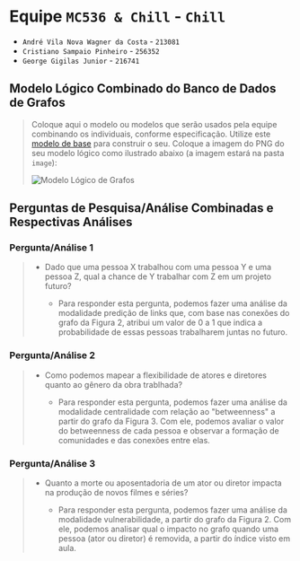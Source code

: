 # Equipe `MC536 & Chill` - `Chill`
* `André Vila Nova Wagner da Costa` - `213081`
* `Cristiano Sampaio Pinheiro` - `256352`
* `George Gigilas Junior` - `216741`

## Modelo Lógico Combinado do Banco de Dados de Grafos
> Coloque aqui o modelo ou modelos que serão usados pela equipe combinando os individuais, conforme especificação.
> Utilize este [modelo de base](https://docs.google.com/presentation/d/10RN7bDKUka_Ro2_41WyEE76Wxm4AioiJOrsh6BRY3Kk/edit?usp=sharing) para construir o seu.
> Coloque a imagem do PNG do seu modelo lógico como ilustrado abaixo (a imagem estará na pasta `image`):
>
> ![Modelo Lógico de Grafos](images/modelo-logico-grafos.png)

## Perguntas de Pesquisa/Análise Combinadas e Respectivas Análises

>
### Pergunta/Análise 1
> * Dado que uma pessoa X trabalhou com uma pessoa Y e uma pessoa Z, qual a chance de Y trabalhar com Z em um projeto futuro?
>   
>   * Para responder esta pergunta, podemos fazer uma análise da modalidade predição de links que, com base nas conexões do grafo da Figura 2, atribui um valor de 0 a 1 que indica a probabilidade de essas pessoas trabalharem juntas no futuro. 

### Pergunta/Análise 2
> * Como podemos mapear a flexibilidade de atores e diretores quanto ao gênero da obra trablhada?
>   
>   * Para responder esta pergunta, podemos fazer uma análise da modalidade centralidade com relação ao "betweenness" a partir do grafo da Figura 3. Com ele, podemos avaliar o valor do betweenness de cada pessoa e observar a formação de comunidades e das conexões entre elas. 

### Pergunta/Análise 3
> * Quanto a morte ou aposentadoria de um ator ou diretor impacta na produção de novos filmes e séries?
>   
>   * Para responder esta pergunta, podemos fazer uma análise da modalidade vulnerabilidade, a partir do grafo da Figura 2. Com ele, podemos analisar qual o impacto no grafo quando uma pessoa (ator ou diretor) é removida, a partir do índice visto em aula.
